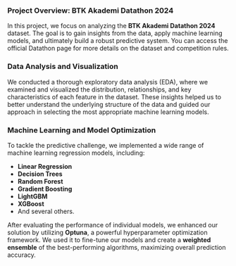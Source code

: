 ### Project Overview: BTK Akademi Datathon 2024

In this project, we focus on analyzing the **BTK Akademi Datathon 2024** dataset. The goal is to gain insights from the data, apply machine learning models, and ultimately build a robust predictive system. You can access the official Datathon page for more details on the dataset and competition rules.

### Data Analysis and Visualization

We conducted a thorough exploratory data analysis (EDA), where we examined and visualized the distribution, relationships, and key characteristics of each feature in the dataset. These insights helped us to better understand the underlying structure of the data and guided our approach in selecting the most appropriate machine learning models.

### Machine Learning and Model Optimization

To tackle the predictive challenge, we implemented a wide range of machine learning regression models, including:

- **Linear Regression**
- **Decision Trees**
- **Random Forest**
- **Gradient Boosting**
- **LightGBM**
- **XGBoost**
- And several others.

After evaluating the performance of individual models, we enhanced our solution by utilizing **Optuna**, a powerful hyperparameter optimization framework. We used it to fine-tune our models and create a **weighted ensemble** of the best-performing algorithms, maximizing overall prediction accuracy.


